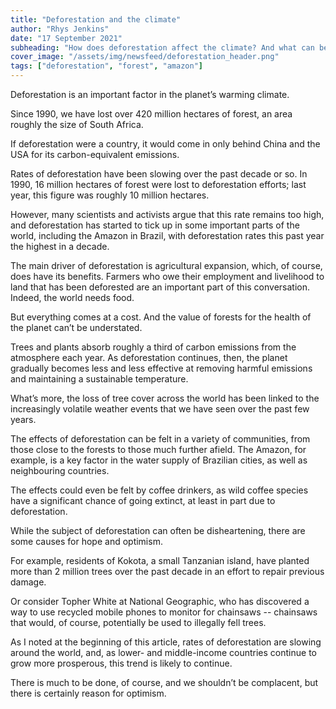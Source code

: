 ```yaml
---
title: "Deforestation and the climate"
author: "Rhys Jenkins"
date: "17 September 2021"
subheading: "How does deforestation affect the climate? And what can be done about the state of the world's forests in the coming decades?"
cover_image: "/assets/img/newsfeed/deforestation_header.png"
tags: ["deforestation", "forest", "amazon"]   
---
```

Deforestation is an important factor in the planet’s warming climate.

Since 1990, we have lost over 420 million hectares of forest, an area roughly the size of South Africa.

If deforestation were a country, it would come in only behind China and the USA for its carbon-equivalent emissions.   

Rates of deforestation have been slowing over the past decade or so. In 1990, 16 million hectares of forest were lost to deforestation efforts; last year, this figure was roughly 10 million hectares.

However, many scientists and activists argue that this rate remains too high, and deforestation has started to tick up in some important parts of the world, including the Amazon in Brazil, with deforestation rates this past year the highest in a decade.

The main driver of deforestation is agricultural expansion, which, of course, does have its benefits. Farmers who owe their employment and livelihood to land that has been deforested are an important part of this conversation. Indeed, the world needs food.

But everything comes at a cost. And the value of forests for the health of the planet can’t be understated.

Trees and plants absorb roughly a third of carbon emissions from the atmosphere each year. As deforestation continues, then, the planet gradually becomes less and less effective at removing harmful emissions and maintaining a sustainable temperature.

What’s more, the loss of tree cover across the world has been linked to the increasingly volatile weather events that we have seen over the past few years.

The effects of deforestation can be felt in a variety of communities, from those close to the forests to those much further afield. The Amazon, for example, is a key factor in the water supply of Brazilian cities, as well as neighbouring countries.

The effects could even be felt by coffee drinkers, as wild coffee species have a significant chance of going extinct, at least in part due to deforestation.

While the subject of deforestation can often be disheartening, there are some causes for hope and optimism. 

For example, residents of Kokota, a small Tanzanian island, have planted more than 2 million trees over the past decade in an effort to repair previous damage.

Or consider Topher White at National Geographic, who has discovered a way to use recycled mobile phones to monitor for chainsaws -- chainsaws that would, of course, potentially be used to illegally fell trees.

As I noted at the beginning of this article, rates of deforestation are slowing around the world, and, as lower- and middle-income countries continue to grow more prosperous, this trend is likely to continue.

There is much to be done, of course, and we shouldn’t be complacent, but there is certainly reason for optimism. 